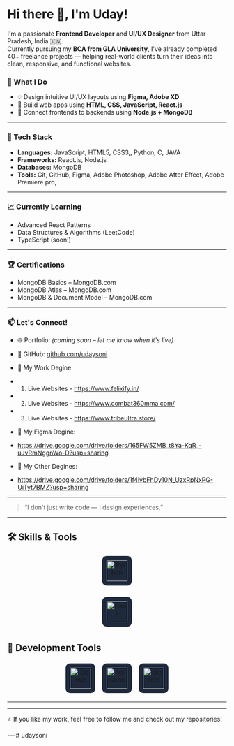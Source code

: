 # Hi there 👋, I'm Uday! 

I'm a passionate **Frontend Developer** and **UI/UX Designer** from Uttar Pradesh, India 🇮🇳.  
Currently pursuing my **BCA from GLA University**, I've already completed 40+ freelance projects — helping real-world clients turn their ideas into clean, responsive, and functional websites.

### 🚀 What I Do
- 💡 Design intuitive UI/UX layouts using **Figma, Adobe XD**
- 🔧 Build web apps using **HTML, CSS, JavaScript, React.js**
- 🔗 Connect frontends to backends using **Node.js + MongoDB**

---

### 🧰 Tech Stack
- **Languages:** JavaScript, HTML5, CSS3,, Python, C, JAVA
- **Frameworks:** React.js, Node.js
- **Databases:** MongoDB
- **Tools:** Git, GitHub, Figma, Adobe Photoshop, Adobe After Effect, Adobe Premiere pro, 

---

### 📈 Currently Learning
- Advanced React Patterns  
- Data Structures & Algorithms (LeetCode)  
- TypeScript (soon!)  

---

### 🏆 Certifications
- MongoDB Basics – MongoDB.com  
- MongoDB Atlas – MongoDB.com  
- MongoDB & Document Model – MongoDB.com  

---

### 📫 Let's Connect!
- 🌐 Portfolio: *(coming soon – let me know when it's live)*  
- 🐙 GitHub: [github.com/udaysoni](https://github.com/udaysoni)  
- 💼 My Work Degine:
- 1. Live Websites - https://www.felixify.in/
- 2. Live Websites - https://www.combat360mma.com/
- 3. Live Websites - https://www.tribeultra.store/
  
- 💼 My Figma Degine:
- https://drive.google.com/drive/folders/165FW5ZMB_t8Ya-KqR_-uJvRmNggnWo-D?usp=sharing

- 💼 My Other Degines:
- https://drive.google.com/drive/folders/1f4ivbFhDy10N_UzxRpNxPG-UiTyt7BMZ?usp=sharing

-----------------------------------------------------------------------------------------

> “I don't just write code — I design experiences.”

-----------------------------------------------------------------------------------------

## 🛠️ Skills & Tools

<p align="center">
  <span style="background:#1e293b; border-radius:10px; padding:10px; display:inline-block; margin:6px;">
    <img src="https://skillicons.dev/icons?i=js,html,css,py,c,mongodb,nodejs,react&theme=dark" alt="Python" height="48" />
  </span>

  
  <p align = "center">  
  <span style="background:#1e293b; border-radius:10px; padding:10px; display:inline-block; margin:6px;">
    <img src="https://skillicons.dev/icons?i=blender,figma,ps,xd,ae&theme=dark" alt="Flask" height="48" />
  </span>
</p>
<p align = "center">
</p>


## 🔧 Development Tools

<p align="center">
  <span style="background:#1e293b; border-radius:10px; padding:10px; display:inline-block; margin:6px;">
  <img src="https://skillicons.dev/icons?i=github&theme=dark" alt="GitHub" height="48" />
</span>
<span style="background:#1e293b; border-radius:10px; padding:10px; display:inline-block; margin:6px;">
  <img src="https://skillicons.dev/icons?i=vscode&theme=dark" alt="VS Code" height="48" />
</span>
<span style="background:#1e293b; border-radius:10px; padding:10px; display:inline-block; margin:6px;">
  <img src="https://skillicons.dev/icons?i=discord&theme=dark" alt="Discord" height="48" />
</span>
</p>

---


---

⭐️ If you like my work, feel free to follow me and check out my repositories!

---# udaysoni
